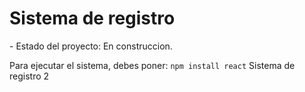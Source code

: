 <h1> Sistema de registro </h1>
- Estado del proyecto: En construccion.

Para ejecutar el sistema, debes poner:
```npm install react```
Sistema de registro 2
